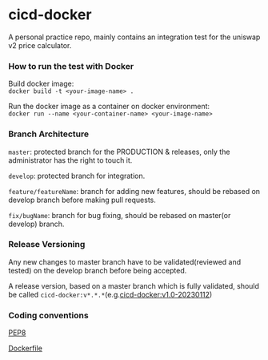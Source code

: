 # cicd-docker
A personal practice repo, mainly contains an integration test for the uniswap v2 price calculator.

### How to run the test with Docker
Build docker image:<br/>
```docker build -t <your-image-name> .```

Run the docker image as a container on docker environment:<br/>
```docker run --name <your-container-name> <your-image-name>```


### Branch Architecture

``master``: protected branch for the PRODUCTION & releases, only the administrator has the right to touch it. 

``develop``: protected branch for integration.

``feature/featureName``: branch for adding new features, should be rebased on develop branch before making pull requests.

``fix/bugName``: branch for bug fixing, should be rebased on master(or develop) branch.


### Release Versioning
Any new changes to master branch have to be validated(reviewed and tested) on the develop branch before being accepted.

A release version, based on a master branch which is fully validated, should be called ``cicd-docker:v*.*.*``(e.g.[cicd-docker:v1.0-20230112](https://hub.docker.com/layers/zli06160/cicd-docker/))

### Coding conventions
[PEP8](https://peps.python.org/pep-0008/)

[Dockerfile](https://docs.docker.com/engine/reference/builder/)



